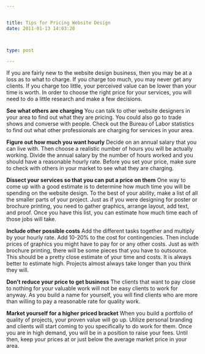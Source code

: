 ```yaml
---


title: Tips for Pricing Website Design
date: 2011-01-13 14:03:28



type: post

---
```

If you are fairly new to the website design business, then you may be at
a loss as to what to charge. If you charge too much, you may never get
any clients. If you charge too little, your perceived value can be lower
than your time is worth. In order to choose the right price for your
services, you will need to do a little research and make a few
decisions.

**See what others are charging**
 You can talk to other website designers in your area to find out what
they are pricing. You could also go to trade shows and converse with
people. Check out the Bureau of Labor statistics to find out what other
professionals are charging for services in your area.

**Figure out how much you want hourly**
 Decide on an annual salary that you can live with. Then choose a
realistic number of hours you will be actually working. Divide the
annual salary by the number of hours worked and you should have a
reasonable hourly rate. Before you set your price, make sure to check
with others in your market to see what they are charging.

**Dissect your services so that you can put a price on them**
 One way to come up with a good estimate is to determine how much time
you will be spending on the website design. To the best of your ability,
make a list of all the smaller parts of your project. Just as if you
were designing for poster or brochure printing, you need to gather
graphics, arrange layout, add text, and proof. Once you have this list,
you can estimate how much time each of those jobs will take.

**Include other possible costs**
 Add the different tasks together and multiply by your hourly rate. Add
10-20% to the cost for contingencies. Then include prices of graphics
you might have to pay for or any other costs. Just as with brochure
printing, there will be some pieces that you have to outsource. This
should be a pretty close estimate of your time and costs. It is always
better to estimate high. Projects almost always take longer than you
think they will.

**Don’t reduce your price to get business**
 The clients that want to pay close to nothing for your valuable work
will not be easy clients to work for anyway. As you build a name for
yourself, you will find clients who are more than willing to pay a
reasonable rate for quality work.

**Market yourself for a higher priced bracket**
 When you build a portfolio of quality of projects, your proven value
will go up. Utilize personal branding and clients will start coming to
you specifically to do work for them. Once you are in high demand, you
will be in a position to raise your fees. Until then, keep your prices
at or just below the average market price in your area.

 
